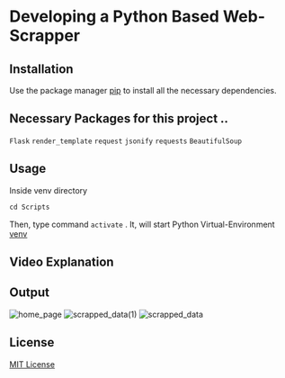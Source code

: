 # Developing a Python Based Web-Scrapper

## Installation

Use the package manager [pip](https://docs.python.org/3/installing/index.html) to install all the necessary dependencies.

## Necessary Packages for this project ..
```Flask```
```render_template```
```request``` ```jsonify``` ```requests``` ```BeautifulSoup```

## Usage

Inside venv directory
```python
cd Scripts
```
Then, type command ```activate``` .
It, will start Python Virtual-Environment [venv](https://python.land/virtual-environments/virtualenv)

## Video Explanation
<!--<a href="https://drive.google.com/file/d/115-GShphXL6ho6iipifl19LqHgAXgbXV/view?usp=sharing">
<img src="https://github.com/aysh01/Login__Auth/assets/120012051/9b77d844-5b8f-48ee-a142-8e6a9f1c4332" alt="Image">
</a>-->

## Output
![home_page](https://github.com/aysh01/Web_Scrapper/assets/120012051/9ba04e72-6729-4ff1-9acd-c9a4a07843a5)
![scrapped_data(1)](https://github.com/aysh01/Web_Scrapper/assets/120012051/ae7af0ae-91e0-41c1-a653-81cd357b6bbd)
![scrapped_data](https://github.com/aysh01/Web_Scrapper/assets/120012051/f7a94596-5f1b-4922-931e-dacb5f19dc8a)


## License

[MIT License](https://github.com/aysh01/Web_Scrapper/blob/main/LICENSE)



